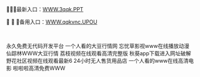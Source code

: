 <p>
	💅💅💅最新入口：<a href="http://www.baidu.com/link?url=6MA2SWnO3Raqke39an_0PUxosM6ZrUGzi1BN9tNnlPW&wd">WWW.3qqk.PPT</a> 
	<p>
		🧦
🧦
🧦备用入口：<a href="http://www.baidu.com/link?url=6MA2SWnO3Raqke39an_0PUxosM6ZrUGzi1BN9tNnlPW&wd">WWW.qqkvnc.UPOU</a> 
	</p>
	<p>
		<br />
	</p>
	<p>
		永久免费无代码开发平台
一个人看的大豆行情网
忘忧草影视www在线播放动漫
仙踪林WWW大豆行情
荔枝视频在线观看高清完整版
秋葵app下载进入网址破解
野花社区视频在线观看最新6
24小时无人售货用品店
一个人看的www在线高清电影
啦啦啦高清免费WWW
	</p>
